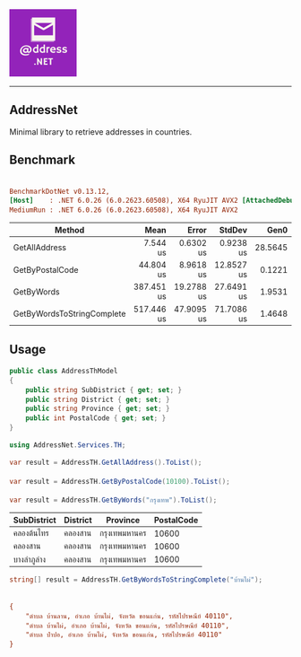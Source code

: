 <img src="img/icon.png" alt="Icon" width="120" />

---
## AddressNet

Minimal library to retrieve addresses in countries.

## Benchmark
``` ini

BenchmarkDotNet v0.13.12,
[Host]    : .NET 6.0.26 (6.0.2623.60508), X64 RyuJIT AVX2 [AttachedDebugger]
MediumRun : .NET 6.0.26 (6.0.2623.60508), X64 RyuJIT AVX2


```

| Method                     | Mean       | Error      | StdDev     | Gen0    | Allocated |
|--------------------------- |-----------:|-----------:|-----------:|--------:|----------:|
| GetAllAddress              |   7.544 us |  0.6302 us |  0.9238 us | 28.5645 |   60032 B |
| GetByPostalCode            |  44.804 us |  8.9618 us | 12.8527 us |  0.1221 |     337 B |
| GetByWords                 | 387.451 us | 19.2788 us | 27.6491 us |  1.9531 |    4425 B |
| GetByWordsToStringComplete | 517.446 us | 47.9095 us | 71.7086 us |  1.4648 |    3845 B |


## Usage
```csharp
public class AddressThModel
{
    public string SubDistrict { get; set; }
    public string District { get; set; }
    public string Province { get; set; }
    public int PostalCode { get; set; }
}
```

```csharp
using AddressNet.Services.TH;
```

```csharp
var result = AddressTH.GetAllAddress().ToList();

var result = AddressTH.GetByPostalCode(10100).ToList();

var result = AddressTH.GetByWords("กรุงเทพ").ToList();
```

|SubDistrict  |District   |Province      |PostalCode   |
|------------ |---------- |------------- |------------ |
|คลองต้นไทร   |คลองสาน    |กรุงเทพมหานคร  |10600        |
|คลองสาน     |คลองสาน    |กรุงเทพมหานคร  |10600        |
|บางลำภูล่าง    |คลองสาน    |กรุงเทพมหานคร  |10600       |


```csharp
string[] result = AddressTH.GetByWordsToStringComplete("บ้านไผ่");
```

``` ini

{
    "ตำบล บ้านลาน, อำเภอ บ้านไผ่, จังหวัด ขอนแก่น, รหัสไปรษณีย์ 40110",
    "ตำบล บ้านไผ่, อำเภอ บ้านไผ่, จังหวัด ขอนแก่น, รหัสไปรษณีย์ 40110",
    "ตำบล ป่าปอ, อำเภอ บ้านไผ่, จังหวัด ขอนแก่น, รหัสไปรษณีย์ 40110"
}

```
